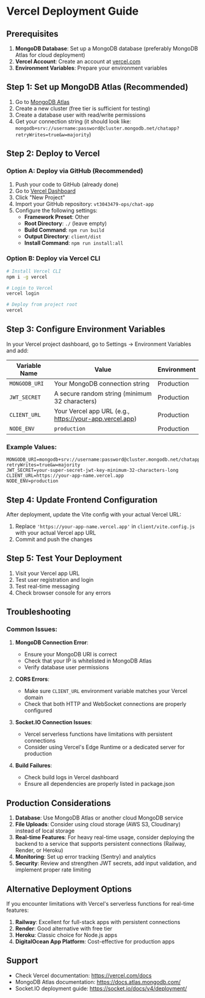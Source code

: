 # Vercel Deployment Guide

## Prerequisites

1. **MongoDB Database**: Set up a MongoDB database (preferably MongoDB Atlas for cloud deployment)
2. **Vercel Account**: Create an account at [vercel.com](https://vercel.com)
3. **Environment Variables**: Prepare your environment variables

## Step 1: Set up MongoDB Atlas (Recommended)

1. Go to [MongoDB Atlas](https://www.mongodb.com/atlas/database)
2. Create a new cluster (free tier is sufficient for testing)
3. Create a database user with read/write permissions
4. Get your connection string (it should look like: `mongodb+srv://username:password@cluster.mongodb.net/chatapp?retryWrites=true&w=majority`)

## Step 2: Deploy to Vercel

### Option A: Deploy via GitHub (Recommended)

1. Push your code to GitHub (already done)
2. Go to [Vercel Dashboard](https://vercel.com/dashboard)
3. Click "New Project"
4. Import your GitHub repository: `vt3043479-ops/chat-app`
5. Configure the following settings:
   - **Framework Preset**: Other
   - **Root Directory**: `./` (leave empty)
   - **Build Command**: `npm run build`
   - **Output Directory**: `client/dist`
   - **Install Command**: `npm run install:all`

### Option B: Deploy via Vercel CLI

```bash
# Install Vercel CLI
npm i -g vercel

# Login to Vercel
vercel login

# Deploy from project root
vercel
```

## Step 3: Configure Environment Variables

In your Vercel project dashboard, go to Settings → Environment Variables and add:

| Variable Name | Value | Environment |
|---------------|-------|-------------|
| `MONGODB_URI` | Your MongoDB connection string | Production |
| `JWT_SECRET` | A secure random string (minimum 32 characters) | Production |
| `CLIENT_URL` | Your Vercel app URL (e.g., https://your-app.vercel.app) | Production |
| `NODE_ENV` | `production` | Production |

### Example Values:
```
MONGODB_URI=mongodb+srv://username:password@cluster.mongodb.net/chatapp?retryWrites=true&w=majority
JWT_SECRET=your-super-secret-jwt-key-minimum-32-characters-long
CLIENT_URL=https://your-app-name.vercel.app
NODE_ENV=production
```

## Step 4: Update Frontend Configuration

After deployment, update the Vite config with your actual Vercel URL:

1. Replace `'https://your-app-name.vercel.app'` in `client/vite.config.js` with your actual Vercel app URL
2. Commit and push the changes

## Step 5: Test Your Deployment

1. Visit your Vercel app URL
2. Test user registration and login
3. Test real-time messaging
4. Check browser console for any errors

## Troubleshooting

### Common Issues:

1. **MongoDB Connection Error**: 
   - Ensure your MongoDB URI is correct
   - Check that your IP is whitelisted in MongoDB Atlas
   - Verify database user permissions

2. **CORS Errors**:
   - Make sure `CLIENT_URL` environment variable matches your Vercel domain
   - Check that both HTTP and WebSocket connections are properly configured

3. **Socket.IO Connection Issues**:
   - Vercel serverless functions have limitations with persistent connections
   - Consider using Vercel's Edge Runtime or a dedicated server for production

4. **Build Failures**:
   - Check build logs in Vercel dashboard
   - Ensure all dependencies are properly listed in package.json

## Production Considerations

1. **Database**: Use MongoDB Atlas or another cloud MongoDB service
2. **File Uploads**: Consider using cloud storage (AWS S3, Cloudinary) instead of local storage
3. **Real-time Features**: For heavy real-time usage, consider deploying the backend to a service that supports persistent connections (Railway, Render, or Heroku)
4. **Monitoring**: Set up error tracking (Sentry) and analytics
5. **Security**: Review and strengthen JWT secrets, add input validation, and implement proper rate limiting

## Alternative Deployment Options

If you encounter limitations with Vercel's serverless functions for real-time features:

1. **Railway**: Excellent for full-stack apps with persistent connections
2. **Render**: Good alternative with free tier
3. **Heroku**: Classic choice for Node.js apps
4. **DigitalOcean App Platform**: Cost-effective for production apps

## Support

- Check Vercel documentation: https://vercel.com/docs
- MongoDB Atlas documentation: https://docs.atlas.mongodb.com/
- Socket.IO deployment guide: https://socket.io/docs/v4/deployment/